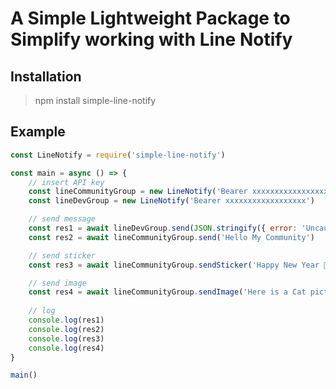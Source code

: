 # A Simple Lightweight Package to Simplify working with Line Notify

## Installation
> npm install simple-line-notify

## Example
```javascript
const LineNotify = require('simple-line-notify')

const main = async () => {
    // insert API key
    const lineCommunityGroup = new LineNotify('Bearer xxxxxxxxxxxxxxxxx')
    const lineDevGroup = new LineNotify('Bearer xxxxxxxxxxxxxxxxxx')

    // send message
    const res1 = await lineDevGroup.send(JSON.stringify({ error: 'Uncaught TypeError: undefined is not a function' }))
    const res2 = await lineCommunityGroup.send('Hello My Community')

    // send sticker
    const res3 = await lineCommunityGroup.sendSticker('Happy New Year 🎉', 446, 1992)

    // send image
    const res4 = await lineCommunityGroup.sendImage('Here is a Cat picture!', 'https://i.ytimg.com/vi/fOd16PT1S7A/maxresdefault.jpg')
    
    // log
    console.log(res1)
    console.log(res2)
    console.log(res3)
    console.log(res4)
}

main()
```